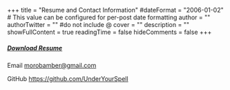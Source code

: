 +++
title = "Resume and Contact Information"
#dateFormat = "2006-01-02" # This value can be configured for per-post date formatting
author = ""
authorTwitter = "" #do not include @
cover = ""
description = ""
showFullContent = true
readingTime = false
hideComments = false
+++

##### [Download Resume](./BamberMoroCV2024.pdf)
Email
morobamber@gmail.com

GitHub
https://github.com/UnderYourSpell
